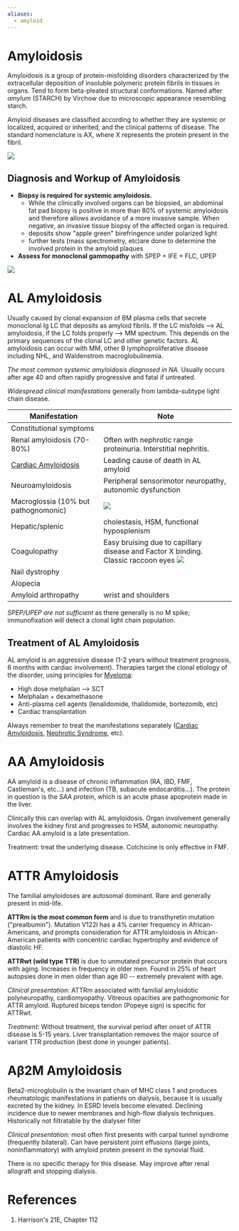 ```yaml
---
aliases:
  - amyloid
---
```

# Amyloidosis
Amyloidosis is a group of protein-misfolding disorders characterized by the extracellular deposition of insoluble polymeric protein fibrils in tissues in organs. Tend to form beta-pleated structural conformations. Named after *amylum* (STARCH) by Virchow due to microscopic appearance resembling starch.

Amyloid diseases are classified according to whether they are systemic or localized, acquired or inherited, and the clinical patterns of disease. The standard nomenclature is AX, where X represents the protein present in the fibril.

![](_attachments/Pasted%20image%2020231005000956.png)
## Diagnosis and Workup of Amyloidosis
- **Biopsy is required for systemic amyloidosis.**
	- While the clinically involved organs can be biopsied, an abdominal fat pad biopsy is positive in more than 80% of systemic amyloidosis and therefore allows avoidance of a more invasive sample. When negative, an invasive tissue biopsy of the affected organ is required.
	- deposits show "apple green" birefringence under polarized light
	- further tests (mass spectrometry, etc)are done to determine the involved protein in the amyloid plaques
- **Assess for monoclonal gammopathy** with SPEP + IFE + FLC, UPEP

![](_attachments/Pasted%20image%2020231005001610.png)

# AL Amyloidosis
Usually caused by clonal expansion of BM plasma cells that secrete monoclonal Ig LC that deposits as amyloid fibrils. If the LC misfolds --> AL amyloidosis, if the LC folds properly --> MM spectrum. This depends on the primary sequences of the clonal LC and other genetic factors. AL amyloidosis can occur with MM, other B lymphoproliferative disease including NHL, and Waldenstrom macroglobulinemia.

*The most common systemic amyloidosis diagnosed in NA.* Usually occurs after age 40 and often rapidly progressive and fatal if untreated.

*Widespread clinical manifestations* generally from lambda-subtype light chain disease.

| Manifestation                                                 | Note                                                                              |
| ------------------------------------------------------------- | --------------------------------------------------------------------------------- |
| Constitutional symptoms                                       |                                                                                   |
| Renal amyloidosis (70-80%)                                    | Often with nephrotic range proteinuria. Interstitial nephritis.                   |
| [Cardiac Amyloidosis](../Cardiology/Cardiac%20Amyloidosis.md) | Leading cause of death in AL amyloid                                              |
| Neuroamyloidosis                                              | Peripheral sensorimotor neuropathy, autonomic dysfunction                         |
| Macroglossia (10% but pathognomonic)                          |  ![](_attachments/Pasted%20image%2020231005002406.png)                                                                                 |
| Hepatic/splenic                                               | cholestasis, HSM, functional hyposplenism                                         |
| Coagulopathy                                                  | Easy bruising due to capillary disease and Factor X binding. Classic raccoon eyes ![](_attachments/Pasted%20image%2020231005002357.png) | 
| Nail dystrophy                                                |                                                                                   |
| Alopecia                                                      |                                                                                   |
| Amyloid arthropathy                                           | wrist and shoulders                                                               |

*SPEP/UPEP are not sufficient* as there generally is no M spike; immunofixation will detect a clonal light chain population.
## Treatment of AL Amyloidosis
AL amyloid is an aggressive disease (1-2 years without treatment prognosis, 6 months with cardiac involvement). Therapies target the clonal etiology of the disorder, using principles for [Myeloma](../Malignant%20Hematology/Myeloma.md):

- High dose melphalan --> SCT
- Melphalan + dexamethasone
- Anti-plasma cell agents (lenalidomide, thalidomide, bortezomib, etc)
- Cardiac transplantation

Always remember to treat the manifestations separately ([Cardiac Amyloidosis](../Cardiology/Cardiac%20Amyloidosis.md), [Nephrotic Syndrome](../Nephrology/Causes%20of%20Renal%20Failure/Nephrotic%20Syndrome.md), etc).
# AA Amyloidosis
AA amyloid is a disease of chronic inflammation (RA, IBD, FMF, Castleman's, etc...) and infection (TB, subacute endocarditis...). The protein in question is the *SAA protein*, which is an acute phase apoprotein made in the liver.

Clinically this can overlap with AL amyloidosis. Organ involvement generally involves the kidney first and progresses to HSM, autonomic neuropathy. Cardiac AA amyloid is a late presentation.

Treatment: treat the underlying disease. Colchicine is only effective in FMF.
# ATTR Amyloidosis
The familial amyloidoses are autosomal dominant. Rare and generally present in mid-life.

**ATTRm is the most common form** and is due to transthyretin mutation ("prealbumin"). Mutation V122I has a 4% carrier frequency in African-Americans, and prompts consideration for ATTR amyloidosis in African-American patients with concentric cardiac hypertrophy and evidence of diastolic HF.

**ATTRwt (wild type TTR)** is due to unmutated precursor protein that occurs with aging. Increases in frequency in older men. Found in 25% of heart autopsies done in men older than age 80 -- extremely prevalent with age.

*Clinical presentation:* ATTRm associated with familial amyloidotic polyneuropathy, cardiomyopathy. Vitreous opacities are pathognomonic for ATTR amyloid. Ruptured biceps tendon (Popeye sign) is specific for ATTRwt.

*Treatment:* Without treatment, the survival period after onset of ATTR disease is 5-15 years. Liver transplantation removes the major source of variant TTR production (best done in younger patients).
# Aβ2M Amyloidosis
Beta2-microglobulin is the invariant chain of MHC class 1 and produces rheumatologic manifestations in patients on dialysis, because it is usually excreted by the kidney. In ESRD levels become elevated. Declining incidence due to newer membranes and high-flow dialysis techniques. Historically not filtratable by the dialyser filter

*Clinical presentation:* most often first presents with carpal tunnel syndrome (frequently bilateral). Can have persistent joint effusions (large joints, noninflammatory) with amyloid protein present in the synovial fluid.

There is no specific therapy for this disease. May improve after renal allograft and stopping dialysis.
# References
1. Harrison's 21E, Chapter 112